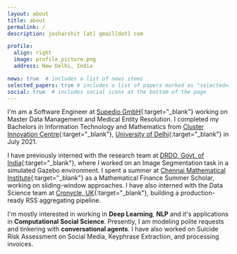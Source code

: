 ```yaml
---
layout: about
title: about
permalink: /
description: josharshit [at] gmail[dot] com

profile:
  align: right
  image: profile_picture.png
  address: New Delhi, India

news: true  # includes a list of news items
selected_papers: true # includes a list of papers marked as "selected={true}"
social: true  # includes social icons at the bottom of the page
---
```


I'm am a Software Engineer at [Supedio GmbH](https://supedio.com){:target="\_blank"} working on Master Data Management and Medical Entity Resolution. I completed my Bachelors in Information Technology and Mathematics from [Cluster Innovation Centre](https://ducic.ac.in){:target="\_blank"}, [University of Delhi](https://du.ac.in){:target="\_blank"} in July 2021.

I have previously interned with the research team at [DRDO, Govt. of India](https://www.drdo.gov.in/home){:target="\_blank"}, where I worked on an Image Segmentation task in a simulated Gazebo environment. I spent a summer at [Chennai Mathematical Institute](https://www.cmi.ac.in/){:target="\_blank"} as a Mathematical Finance Summer Scholar, working on sliding-window approaches. I have also interned with the Data Science team at [Cronycle, UK](https://cronycle.com){:target="\_blank"}, building a production-ready RSS aggregating pipeline.

I'm mostly interested in working in **Deep Learning**, **NLP** and it's applications in **Computational Social Science**. Presently, I am modeling polite requests and tinkering with **conversational agents**. I have also worked on Suicide Risk Assessment on Social Media, Keyphrase Extraction, and processing invoices.
